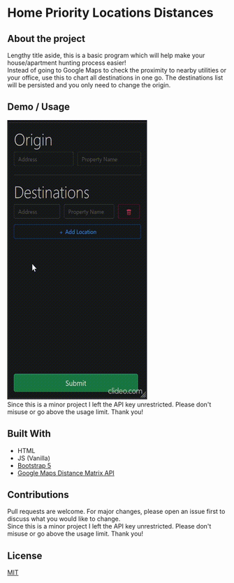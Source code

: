 # Home Priority Locations Distances


## About the project
Lengthy title aside, this is a basic program which will help make your house/apartment hunting process easier!
<br>
Instead of going to Google Maps to check the proximity to nearby utilities or your office, use this to chart all destinations in one go. The destinations list will be persisted and you only need to change the origin.

## Demo / Usage
![demo](./home-priority-locations-distance.gif)
<br>
Since this is a minor project I left the API key unrestricted. Please don't misuse or go above the usage limit. Thank you!

## Built With
* HTML
* JS (Vanilla)
* [Bootstrap 5](https://getbootstrap.com/)
* [Google Maps Distance Matrix API](https://developers.google.com/maps/documentation/javascript/distancematrix)

## Contributions
Pull requests are welcome. For major changes, please open an issue first to discuss what you would like to change.
<br>
Since this is a minor project I left the API key unrestricted. Please don't misuse or go above the usage limit. Thank you!

## License
[MIT](https://choosealicense.com/licenses/mit/)
